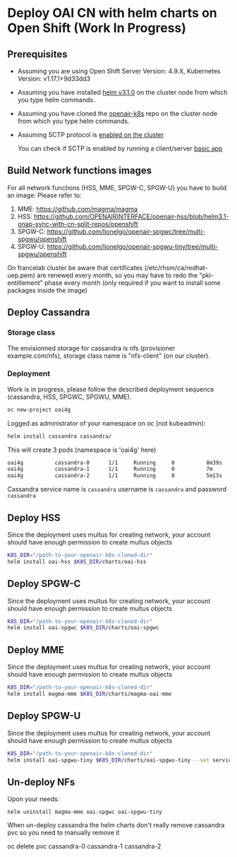 # Deploy OAI CN with helm charts on Open Shift (Work In Progress)

## Prerequisites
- Assuming you are using Open Shift Server Version: 4.9.X, Kubernetes Version: v1.17.1+9d33dd3
- Assuming you have installed [helm v3.1.0](https://github.com/helm/helm/releases/tag/v3.1.0) on the cluster node from which you type helm commands.
- Assuming you have cloned the [openair-k8s](https://github.com/OPENAIRINTERFACE/openair-k8s) repo on the cluster node from which you type helm commands.
- Assuming SCTP protocol is [enabled on the cluster](https://docs.openshift.com/container-platform/4.4/networking/using-sctp.html#nw-sctp-enabling_using-sctp)
  
  You can check if SCTP is enabled by running a client/server [basic app](https://docs.openshift.com/container-platform/4.4/networking/using-sctp.html#nw-sctp-verifying_using-sctp)

## Build Network functions images
For all network functions (HSS, MME, SPGW-C, SPGW-U) you have to build an image:
Please refer to:
1. MME: https://github.com/magma/magma
1. HSS: https://github.com/OPENAIRINTERFACE/openair-hss/blob/helm3.1-onap-sync-with-cn-split-repos/openshift
1. SPGW-C: https://github.com/lionelgo/openair-spgwc/tree/multi-spgwu/openshift
1. SPGW-U: https://github.com/lionelgo/openair-spgwu-tiny/tree/multi-spgwu/openshift

On francelab cluster be aware that certificates (/etc/rhsm/ca/redhat-uep.pem) are renewed every month, so you may have to redo the "pki-entitlement" phase every month 
(only required if you want to install some packages inside the image)

## Deploy Cassandra
### Storage class
The envisionned storage for cassandra is nfs (provisioner example.com/nfs), storage class name is "nfs-client" (on our cluster).

### Deployment
Work is in progress, please follow the described deployment sequence (cassandra, HSS, SPGWC, SPGWU, MME).

``` bash
oc new-project oai4g
```

Logged as administrator of your namespace on oc (not kubeadmin):
```bash
helm install cassandra cassandra/
```

This will create 3 pods (namespace is 'oai4g' here)

```bash
oai4g          cassandra-0      1/1     Running     0          8m39s
oai4g          cassandra-1      1/1     Running     0          7m   
oai4g          cassandra-2      1/1     Running     0          5m13s
```

Cassandra service name is `cassandra` username is `cassandra` and password `cassandra`

## Deploy HSS
Since the deployment uses multus for creating network, your account should have enough permission to create multus objects

```bash
K8S_DIR="/path-to-your-openair-k8s-cloned-dir"
helm install oai-hss $K8S_DIR/charts/oai-hss
```

## Deploy SPGW-C
Since the deployment uses multus for creating network, your account should have enough permission to create multus objects

```bash
K8S_DIR="/path-to-your-openair-k8s-cloned-dir"
helm install oai-spgwc $K8S_DIR/charts/oai-spgwc
```

## Deploy MME
Since the deployment uses multus for creating network, your account should have enough permission to create multus objects

```bash
K8S_DIR="/path-to-your-openair-k8s-cloned-dir"
helm install magma-mme $K8S_DIR/charts/magma-oai-mme 
```

## Deploy SPGW-U
Since the deployment uses multus for creating network, your account should have enough permission to create multus objects

```bash
K8S_DIR="/path-to-your-openair-k8s-cloned-dir"
helm install oai-spgwu-tiny $K8S_DIR/charts/oai-spgwu-tiny --set serviceAccount.name="oai-spgwu1-tiny-sa" --set lte.instance="0" --set lte.fqdn="gwu1.spgw.node.epc.mnc099.mcc208.3gppnetwork.org" --set lte.spgwIpOneIf="192.168.18.151" --set lte.netUeIp="192.168.21.0/24"
```

## Un-deploy NFs
Upon your needs:

```
helm uninstall magma-mme oai-spgwc oai-spgwu-tiny
```

When un-deploy cassandra the helm charts don't really remove cassandra pvc so you need to manually remove it

oc delete pvc cassandra-0 cassandra-1 cassandra-2
